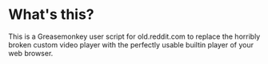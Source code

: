 # What's this?

This is a Greasemonkey user script for old.reddit.com to replace the horribly broken custom video player with the perfectly usable builtin player of your web browser.


